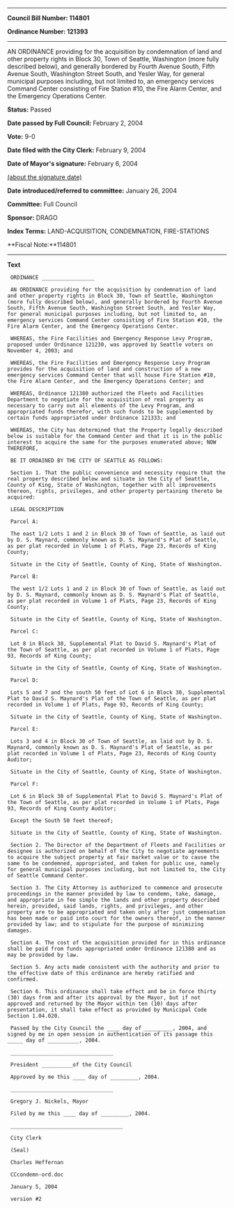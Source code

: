 

********

**Council Bill Number: 114801**
   
**Ordinance Number: 121393**
********

 AN ORDINANCE providing for the acquisition by condemnation of land and other property rights in Block 30, Town of Seattle, Washington (more fully described below), and generally bordered by Fourth Avenue South, Fifth Avenue South, Washington Street South, and Yesler Way, for general municipal purposes including, but not limited to, an emergency services Command Center consisting of Fire Station #10, the Fire Alarm Center, and the Emergency Operations Center.

**Status:** Passed
   
**Date passed by Full Council:** February 2, 2004
   
**Vote:** 9-0
   
**Date filed with the City Clerk:** February 9, 2004
   
**Date of Mayor's signature:** February 6, 2004
   
[(about the signature date)](/~public/approvaldate.htm)
   
   
   
**Date introduced/referred to committee:** January 26, 2004
   
**Committee:** Full Council
   
**Sponsor:** DRAGO
   
   
**Index Terms:** LAND-ACQUISITION, CONDEMNATION, FIRE-STATIONS

**Fiscal Note:**114801

********

**Text**
   
```
 ORDINANCE _________________

 AN ORDINANCE providing for the acquisition by condemnation of land and other property rights in Block 30, Town of Seattle, Washington (more fully described below), and generally bordered by Fourth Avenue South, Fifth Avenue South, Washington Street South, and Yesler Way, for general municipal purposes including, but not limited to, an emergency services Command Center consisting of Fire Station #10, the Fire Alarm Center, and the Emergency Operations Center.

 WHEREAS, the Fire Facilities and Emergency Response Levy Program, proposed under Ordinance 121230, was approved by Seattle voters on November 4, 2003; and

 WHEREAS, the Fire Facilities and Emergency Response Levy Program provides for the acquisition of land and construction of a new emergency services Command Center that will house Fire Station #10, the Fire Alarm Center, and the Emergency Operations Center; and

 WHEREAS, Ordinance 121380 authorized the Fleets and Facilities Department to negotiate for the acquisition of real property as necessary to carry out all elements of the Levy Program, and appropriated funds therefor, with such funds to be supplemented by certain funds appropriated under Ordinance 121333; and

 WHEREAS, the City has determined that the Property legally described below is suitable for the Command Center and that it is in the public interest to acquire the same for the purposes enumerated above; NOW THEREFORE,

 BE IT ORDAINED BY THE CITY OF SEATTLE AS FOLLOWS:

 Section 1. That the public convenience and necessity require that the real property described below and situate in the City of Seattle, County of King, State of Washington, together with all improvements thereon, rights, privileges, and other property pertaining thereto be acquired:

 LEGAL DESCRIPTION

 Parcel A:

 The east 1/2 Lots 1 and 2 in Block 30 of Town of Seattle, as laid out by D. S. Maynard, commonly known as D. S. Maynard's Plat of Seattle, as per plat recorded in Volume 1 of Plats, Page 23, Records of King County;

 Situate in the City of Seattle, County of King, State of Washington.

 Parcel B:

 The west 1/2 Lots 1 and 2 in Block 30 of Town of Seattle, as laid out by D. S. Maynard, commonly known as D. S. Maynard's Plat of Seattle, as per plat recorded in Volume 1 of Plats, Page 23, Records of King County;

 Situate in the City of Seattle, County of King, State of Washington.

 Parcel C:

 Lot 8 in Block 30, Supplemental Plat to David S. Maynard's Plat of the Town of Seattle, as per plat recorded in Volume 1 of Plats, Page 93, Records of King County;

 Situate in the City of Seattle, County of King, State of Washington.

 Parcel D:

 Lots 5 and 7 and the south 50 feet of Lot 6 in Block 30, Supplemental Plat to David S. Maynard's Plat of the Town of Seattle, as per plat recorded in Volume 1 of Plats, Page 93, Records of King County;

 Situate in the City of Seattle, County of King, State of Washington.

 Parcel E:

 Lots 3 and 4 in Block 30 of Town of Seattle, as laid out by D. S. Maynard, commonly known as D. S. Maynard's Plat of Seattle, as per plat recorded in Volume 1 of Plats, Page 23, Records of King County Auditor;

 Situate in the City of Seattle, County of King, State of Washington.

 Parcel F:

 Lot 6 in Block 30 of Supplemental Plat to David S. Maynard's Plat of the Town of Seattle, as per plat recorded in Volume 1 of Plats, Page 93, Records of King County Auditor;

 Except the South 50 feet thereof;

 Situate in the City of Seattle, County of King, State of Washington.

 Section 2. The Director of the Department of Fleets and Facilities or designee is authorized on behalf of the City to negotiate agreements to acquire the subject property at fair market value or to cause the same to be condemned, appropriated, and taken for public use, namely for general municipal purposes including, but not limited to, the City of Seattle Command Center.

 Section 3. The City Attorney is authorized to commence and prosecute proceedings in the manner provided by law to condemn, take, damage, and appropriate in fee simple the lands and other property described herein, provided, said lands, rights, and privileges, and other property are to be appropriated and taken only after just compensation has been made or paid into court for the owners thereof, in the manner provided by law; and to stipulate for the purpose of minimizing damages.

 Section 4. The cost of the acquisition provided for in this ordinance shall be paid from funds appropriated under Ordinance 121380 and as may be provided by law.

 Section 5. Any acts made consistent with the authority and prior to the effective date of this ordinance are hereby ratified and confirmed.

 Section 6. This ordinance shall take effect and be in force thirty (30) days from and after its approval by the Mayor, but if not approved and returned by the Mayor within ten (10) days after presentation, it shall take effect as provided by Municipal Code Section 1.04.020.

 Passed by the City Council the ____ day of _________, 2004, and signed by me in open session in authentication of its passage this _____ day of __________, 2004.

 _________________________________

 President __________of the City Council

 Approved by me this ____ day of _________, 2004.

 _________________________________

 Gregory J. Nickels, Mayor

 Filed by me this ____ day of _________, 2004.

 ____________________________________

 City Clerk

 (Seal)

 Charles Heffernan

 CCcondemn-ord.doc

 January 5, 2004

 version #2

```
